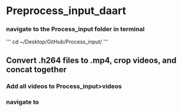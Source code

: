 # Preprocess_input_daart

### navigate to the Process_input folder in terminal

'''
cd ~/Desktop/GitHub/Process_input/
'''

## Convert .h264 files to .mp4, crop videos, and concat together

### Add all videos to Process_input>videos
### navigate to 
